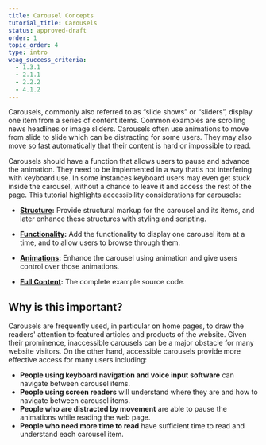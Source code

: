 ```yaml
---
title: Carousel Concepts
tutorial_title: Carousels
status: approved-draft
order: 1
topic_order: 4
type: intro
wcag_success_criteria:
  - 1.3.1
  - 2.1.1
  - 2.2.2
  - 4.1.2
---
```


Carousels, commonly also referred to as “slide shows” or “sliders”, display one item from a series of content items. Common examples are scrolling news headlines or image sliders. Carousels often use animations to move from slide to slide which can be distracting for some users. They may also move so fast automatically that their content is hard or impossible to read. 

Carousels should have a function that allows users to pause and advance the animation. They need to be implemented in a way thatis not interfering with keyboard use. In some instances keyboard users may even get stuck inside the carousel, without a chance to leave it and access the rest of the page. This tutorial highlights accessibility considerations for carousels:

- **[Structure](structure.html):** Provide structural markup for the carousel and its items, and later enhance these structures with styling and scripting.

- **[Functionality](functionality.html):** Add the functionality to display one carousel item at a time, and to allow users to browse through them.

- **[Animations](animations.html):** Enhance the carousel using animation and give users control over those animations.

- **[Full Content](examples/carousel.html):** The complete example source code.

## Why is this important?

Carousels are frequently used, in particular on home pages, to draw the readers' attention to featured articles and products of the website. Given their prominence, inaccessible carousels can be a major obstacle for many website visitors. On the other hand, accessible carousels provide more effective access for many users including:

- **People using keyboard navigation and voice input software** can navigate between carousel items.
- **People using screen readers** will understand where they are and how to navigate between carousel items.
- **People who are distracted by movement** are able to pause the animations while reading the web page.
- **People who need more time to read** have sufficient time to read and understand each carousel item.
